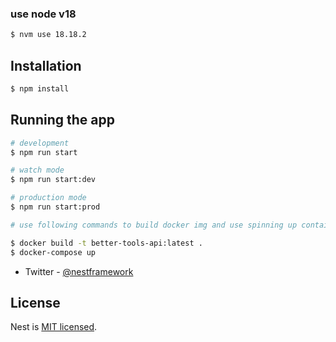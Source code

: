 ### use node v18

```bash
$ nvm use 18.18.2
```

## Installation

```bash
$ npm install
```

## Running the app

```bash
# development
$ npm run start

# watch mode
$ npm run start:dev

# production mode
$ npm run start:prod

# use following commands to build docker img and use spinning up containers

$ docker build -t better-tools-api:latest .
$ docker-compose up
```

- Twitter - [@nestframework](https://twitter.com/nestframework)

## License

Nest is [MIT licensed](LICENSE).
